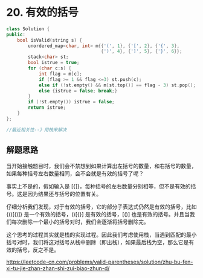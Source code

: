 # 20. 有效的括号

```c++
class Solution {
public:
    bool isValid(string s) {
        unordered_map<char, int> m{{'(', 1}, {'[', 2}, {'{', 3}, 
                                   {')', 4}, {']', 5}, {'}', 6}};
        stack<char> st;
        bool istrue = true;
        for (char c:s) {
            int flag = m[c];
            if (flag >= 1 && flag <=3) st.push(c);
            else if (!st.empty() && m[st.top()] == flag - 3) st.pop();
            else {istrue = false; break;}
        }
        if (!st.empty()) istrue = false;
        return istrue;
    }
};

//最近相关性--》用栈来解决
```

## 解题思路

当开始接触题目时，我们会不禁想到如果计算出左括号的数量，和右括号的数量，如果每种括号左右数量相同，会不会就是有效的括号了呢？

事实上不是的，假如输入是 [{]}，每种括号的左右数量分别相等，但不是有效的括号。这是因为结果还与括号的位置有关。

仔细分析我们发现，对于有效的括号，它的部分子表达式仍然是有效的括号，比如 {()[()]} 是一个有效的括号，()[{}] 是有效的括号，[()] 也是有效的括号。并且当我们每次删除一个最小的括号对时，我们会逐渐将括号删除完。

这个思考的过程其实就是栈的实现过程。因此我们考虑使用栈，当遇到匹配的最小括号对时，我们将这对括号从栈中删除（即出栈），如果最后栈为空，那么它是有效的括号，反之不是。

https://leetcode-cn.com/problems/valid-parentheses/solution/zhu-bu-fen-xi-tu-jie-zhan-zhan-shi-zui-biao-zhun-d/